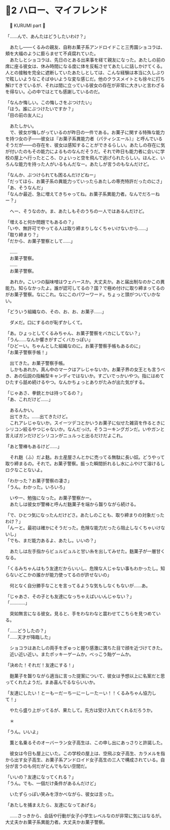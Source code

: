 ﻿# 🍨2 ハロー、マイフレンド

　🍬 KURUMI part 🍬

「……んで、あんたはどうしたいわけ？」

　あたし――くるみの親友、自称お菓子系アンドロイドこと三秀園ショコラは、頬を大福のように膨らませて不貞腐れていた。  
　あたしとショコラは、先日のとある出来事を経て親友になった。あたしの前の席に座る彼女は、休み時間になる度に体を反転させてあたしに話しかけてくる。人との接触を完全に遮断していたあたしとしては、こんな経験は本当に久しぶりで眩しいようなこそばゆいような変な感じだ。他のクラスメイトとも徐々に打ち解けてきているが、それは間に立っている彼女の存在が非常に大きいと言わざるを得ない。心の中ではとても感謝しているのだ。

「なんか悔しい。この悔しさをぶつけたい」  
「ほう。誰にぶつけたいですか？」  
「目の前の友人に」

　あたしかい。  
　で、彼女が悔しがっているのが昨日の一件である。お菓子に関する特殊な能力を持つ女の子――彼女は『お菓子系異能力者（パティシエール）』と呼んでいるそうだが――の存在を、彼女は感知することができるらしい。あたしの存在に気が付いたのもその能力によるものなんだそうだ。それで昨日も能力者に会いに学校の屋上へ行ったところ、ひょいっと空を飛んで逃げられたらしい。ほんと、いろんな能力を持った人がいるもんだなー。あたしが言うのもなんだけど。

「なんか、ぶつけられても困るんだけどねー」  
「だってほら、お菓子系の異能力っていったらあたしの専売特許だったのにさ」  
「あ、そうなんだ」  
「なんか最近、急に増えてきちゃってね。お菓子系異能力者。なんでだろーねー？」

　へー、そうなのか。ま、あたしもそのうちの一人ではあるんだけど。

「増えると何か問題でもあるの？」  
「いや、無許可でやってる人は取り締まりしなくちゃいけないから……」  
「取り締まり？」  
「だから、お菓子警察として……」

　……  
　お菓子警察。  
　……  
　お菓子警察。

　あれか。こいつの脳味噌はウェハースか。大丈夫か。あと届出制なのかこの異能力。知らなかったよ。誰が認可してるの？国？で極め付けに取り締まってるのがお菓子警察。なにこれ。なにこのパワーワード。ちょっと頭がついていかない。

「どういう組織なの、その、お、お、お菓子……」

　ダメだ。口にするのが恥ずかしくて。

「あ。ひょっとしてくるみちゃん、お菓子警察をバカにしてない？」  
「うん……なんか響きがすごくバカっぽい」  
「ひどーい。ちゃんとした組織なのに。お菓子警察手帳もあるのに」  
「お菓子警察手帳！」

　出てきた。お菓子警察手帳。  
　しかもあれか。真ん中のマークはアレじゃないか。お菓子界の女王とも言うべき、あの伝説の指輪型キャンディではないか。すごいでっかいやつ。指にはめてひたすら舐め続けるやつ。なんかちょっとありがたみが出た気がする。

「じゃあさ、拳銃とかは持ってるの？」  
「あ、これだけど……」

　あるんかい。  
　出てきた。……出てきたけど。  
　これアレじゃないか。スイーツデコとかいうお菓子に似せた雑貨を作るときにシリコン絞るやつじゃないか。なんだっけ。そうコーキングガンだ。いやガンと言えばガンだけどシリコンがニュルっと出るだけだよこれ。

「あと警棒もあるけど……」

　それ麩（ふ）だよ麩。お土産屋さんとかに売ってる無駄に長い奴。どうやって取り締まるの。それで。お菓子警察。振った瞬間折れるし水にふやけて溶けるしロクなことないよ。

「わかった？お菓子警察の凄さ」  
「うん。わかった。いろいろ」

　いやー、勉強になった。お菓子警察かー。  
　あたしは彼女が警棒と呼んだ麩菓子を端から齧りながら続ける。

「で、ひとつ気になったんだけどさ。あたしのことも、取り締まりの対象だったわけ？」  
「んーと。最初は確かにそうだった。危険な能力だったら阻止しなくちゃいけないし」  
「でも、まだ能力あるよ、あたし。いいの？」

　あたしは左手指からビュルビュルと甘い糸を出してみせた。麩菓子が一層甘くなる。

「くるみちゃんはもう友達だからいいし、危険な人じゃない事もわかったし。知らないどこかの誰かが能力使ってるのが許せないの」

　何となく自分勝手なことを言ってるような気もしなくもないが……あ。

「じゃあさ、その子とも友達になっちゃえばいいんじゃない？」  
「…………」

　突如無言になる彼女。見ると、手をわなわなと震わせてこちらを見つめている。

「……どうしたの？」  
「……天才が降臨した」

　ショコラはあたしの両手をぎゅっと握り感激に満ちた目で顔を近づけてきた。  
　近い近い近い。またポッキーゲームか。べっこう飴ゲームか。

「決めた！それだ！友達にする！」

　麩菓子を齧りながら適当に言った提案について、彼女は予想以上に名案だと思ってくれたようだ。まあ喜んでるならいいか。

「友達にしたい！とーもーだーちーにーしーたーい！！くるみちゃん協力して！」

　やたら盛り上がってるが、果たして。先方は受け入れてくれるだろうか。

　＊

「うん。いいよ」

　薫と名乗るそのオーバーラン女子高生は、この申し出にあっさりと許諾した。

　彼女は今日も屋上にいた。この学校の屋上は、空飛ぶ女子高生、カラメルを指から出す女子高生、お菓子系アンドロイド女子高生の三人で構成されている。自分が言うのも何だがとんでもない空間だ。

「いいの？友達になってくれる？」  
「うん。でも、一個だけ条件があるんだけど」

　いたずらっぽい笑みを浮かべながら、彼女は言った。

「あたしを捕まえたら、友達になってあげる」

　……さっきから、会話や行動が女子小学生レベルなのが非常に気にはなるが。大丈夫かお菓子系異能力者。大丈夫かお菓子警察。
